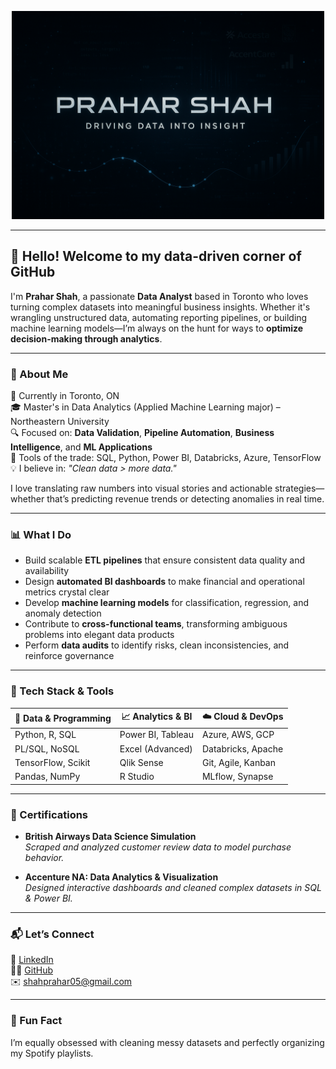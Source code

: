 <p align="center">
  <img src="image2.png" width="500">
</p>


---

## 👋 Hello! Welcome to my data-driven corner of GitHub

I'm **Prahar Shah**, a passionate **Data Analyst** based in Toronto who loves turning complex datasets into meaningful business insights. Whether it's wrangling unstructured data, automating reporting pipelines, or building machine learning models—I’m always on the hunt for ways to **optimize decision-making through analytics**.

---

### 🧠 About Me
📍 Currently in Toronto, ON  
🎓 Master's in Data Analytics (Applied Machine Learning major) – Northeastern University  
🔍 Focused on: **Data Validation**, **Pipeline Automation**, **Business Intelligence**, and **ML Applications**  
🧰 Tools of the trade: SQL, Python, Power BI, Databricks, Azure, TensorFlow  
💡 I believe in: *"Clean data > more data."*

I love translating raw numbers into visual stories and actionable strategies—whether that’s predicting revenue trends or detecting anomalies in real time.

---

### 📊 What I Do
- Build scalable **ETL pipelines** that ensure consistent data quality and availability  
- Design **automated BI dashboards** to make financial and operational metrics crystal clear  
- Develop **machine learning models** for classification, regression, and anomaly detection  
- Contribute to **cross-functional teams**, transforming ambiguous problems into elegant data products  
- Perform **data audits** to identify risks, clean inconsistencies, and reinforce governance

---

### 🔧 Tech Stack & Tools

| 📌 Data & Programming | 📈 Analytics & BI | ☁️ Cloud & DevOps |
|----------------------|------------------|-------------------|
| Python, R, SQL       | Power BI, Tableau| Azure, AWS, GCP   |
| PL/SQL, NoSQL        | Excel (Advanced) | Databricks, Apache|
| TensorFlow, Scikit   | Qlik Sense       | Git, Agile, Kanban|
| Pandas, NumPy        | R Studio         | MLflow, Synapse   |


---

### 🏅 Certifications
- **British Airways Data Science Simulation**  
  *Scraped and analyzed customer review data to model purchase behavior.*

- **Accenture NA: Data Analytics & Visualization**  
  *Designed interactive dashboards and cleaned complex datasets in SQL & Power BI.*

---

### 📬 Let’s Connect
📎 [LinkedIn](https://www.linkedin.com/in/praharshah/)  
👨‍💻 [GitHub](https://github.com/prahar0505)  
✉️ shahprahar05@gmail.com  

---

### 💬 Fun Fact  
I’m equally obsessed with cleaning messy datasets and perfectly organizing my Spotify playlists.  


